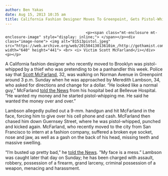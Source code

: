 ```yaml
---
author: Ben Yakas
date: Aug 15, 2013 10:35 am
title: California Fashion Designer Moves To Greenpoint, Gets Pistol-Whipped
---
```


	
										<p><span class="mt-enclosure mt-enclosure-image" style="display: inline;"> </span></p><div class="image-none"> <img alt="81513pistol.jpeg" src="https://web.archive.org/web/20150413013610im_/http://gothamist.com/attachments/byakas/81513pistol.jpeg" width="640" height="441"> <br> <i> Victim Scott McFarland</i></div> <p></p>

<p>A California fashion designer who recently moved to Brooklyn was pistol-whipped by a thief who was pretending to be a panhandler this week. Police say that <a href="https://web.archive.org/web/20150413013610/http://scottianmcfarland.com/">Scott McFarland</a>, 32, was walking on Norman Avenue in Greenpoint around 3 p.m. Sunday when he was approached by Meredith Lambson, 34, who asked for directions and change for a dollar. &#x201C;He looked like a normal guy,&#x201D; McFarland <a href="https://web.archive.org/web/20150413013610/http://www.nydailynews.com/new-york/brooklyn/bogus-brooklyn-panhandler-pistol-whips-tourist-article-1.1427279">told the News</a> from his hospital bed at Bellevue Hospital. &#x201C;He wanted my money and he started pistol-whipping me. He said he wanted the money over and over.&#x201D;</p>

<p>Lambson allegedly pulled out a 9-mm. handgun and hit McFarland in the face, forcing him to give over his cell phone and cash. McFarland then chased him down Guernsey Street, where he was pistol-whipped, punched and kicked again. McFarland, who recently moved to the city from San Francisco to intern at a fashion company, suffered a broken eye socket, nose and jaw, as well as a gash on the back of his head, missing teeth and massive swelling.</p>

<p>&#x201C;I&#x2019;m busted up pretty bad,&#x201D; he <a href="https://web.archive.org/web/20150413013610/http://www.nydailynews.com/new-york/brooklyn/bogus-brooklyn-panhandler-pistol-whips-tourist-article-1.1427279">told the News</a>. &quot;My face is a mess.&#x201D; Lambson was caught later that day on Sunday; he has been charged with assault, robbery, possession of a firearm, grand larceny, criminal possession of a weapon, menacing and harassment. </p>					
										
									
				